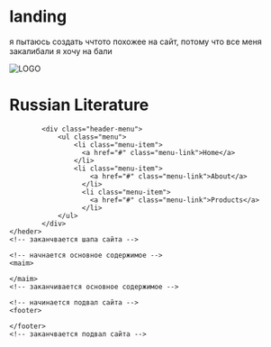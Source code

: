# landing
я пытаюсь создать ччтото похожее на сайт, потому что все меня закалибали я хочу на бали
<!DOCTYPE html>
<html lang="en">
<head>
    <meta charset="UTF-8">
    <meta http-equiv="X-UA-Compatible" content="IE=edge">
    <meta name="viewport" content="width=device-width, initial-scale=1.0">
    <title>Document</title>
</head>
<body>
    <!-- начинается шапка сайта -->
    <heder>
            <div class="header-logo">
                <img src="img/flag.png" alt="LOGO">
                <h1 class="logo-title"> Russian Literature</h1>
            </div>

            <div class="header-menu">
                <ul class="menu">
                    <li class="menu-item">
                      <a href="#" class="menu-link">Home</a>
                    </li>
                    <li class="menu-item">
                        <a href="#" class="menu-link">About</a>
                      </li>
                      <li class="menu-item">
                        <a href="#" class="menu-link">Products</a>
                      </li>
                </ul>
            </div>
    </heder>
    <!-- заканчвается шапа сайта -->

    <!-- начнается основное содержимое -->
    <maim>

    </maim>
    <!-- заканчивается основное содержимое -->

    <!-- начинается подвал сайта -->
    <footer>

    </footer>
    <!-- заканчвается подвал сайта -->
</body>
</html>

